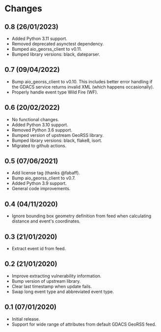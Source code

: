 # Changes

## 0.8 (26/01/2023)
* Added Python 3.11 support.
* Removed deprecated asynctest dependency.
* Bumped aio_georss_client to v0.11.
* Bumped library versions: black, dateparser.

## 0.7 (09/04/2022)
* Bump aio_georss_client to v0.10.
  This includes better error handling if the GDACS service returns invalid XML (which happens occasionally).
* Properly handle event type Wild Fire (WF).

## 0.6 (20/02/2022)
* No functional changes.
* Added Python 3.10 support.
* Removed Python 3.6 support.
* Bumped version of upstream GeoRSS library.
* Bumped library versions: black, flake8, isort.
* Migrated to github actions.

## 0.5 (07/06/2021)
* Add license tag (thanks @fabaff).
* Bump aio_georss_client to v0.7.
* Added Python 3.9 support.
* General code improvements.

## 0.4 (04/11/2020)
* Ignore bounding box geometry definition from feed when calculating distance
  and event's coordinates.

## 0.3 (21/01/2020)
* Extract event id from feed.

## 0.2 (21/01/2020)
* Improve extracting vulnerability information.
* Bump version of upstream library.
* Clear last timestamp when update fails.
* Swap long event type and abbreviated event type.

## 0.1 (07/01/2020)
* Initial release.
* Support for wide range of attributes from default GDACS GeoRSS feed.
